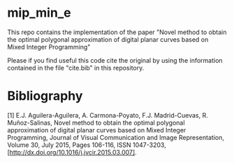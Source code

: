 # mip_min_e
This repo contains the implementation of the paper "Novel method to obtain the optimal polygonal approximation of digital planar curves based on Mixed Integer Programming"

Please if you find useful this code cite the original by using the information contained in the file "cite.bib" in this repository.


# Bibliography

[1] E.J. Aguilera-Aguilera, A. Carmona-Poyato, F.J. Madrid-Cuevas, R. Muñoz-Salinas, Novel method to obtain the optimal polygonal approximation of digital planar curves based on Mixed Integer Programming, Journal of Visual Communication and Image Representation, Volume 30, July 2015, Pages 106-116, ISSN 1047-3203, [http://dx.doi.org/10.1016/j.jvcir.2015.03.007].
